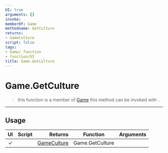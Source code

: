```yaml
---
UI: true
arguments: []
invoke: .
memberOf: Game
methodname: GetCulture
returns:
- GameCulture
script: false
tags:
- Game/_function
- function/UI
title: Game.GetCulture
---
```

# Game.GetCulture
> this function is a member of [Game](civ-6/lua/Game.md)
> this method can be invoked with `.`
-----
## Usage
|  UI | Script | Returns | Function | Arguments |
|:---:|:------:|-------:|:--------:|:---------|
|✓| |[GameCulture](civ-6/lua/GameCulture.md)|Game.GetCulture||
